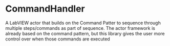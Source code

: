 # CommandHandler
A LabVIEW actor that builds on the Command Patter to sequence through multiple steps/commands as part of sequence.
The actor framework is already based on the command pattern, but this library gives the user more control over when those commands are executed
